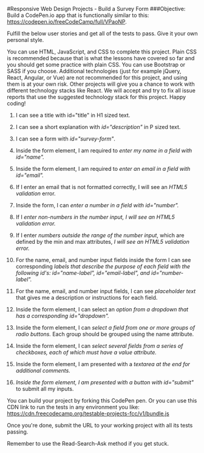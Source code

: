 #Responsive Web Design Projects - Build a Survey Form
###Objective: Build a CodePen.io app that is functionally similar to this: https://codepen.io/freeCodeCamp/full/VPaoNP.

Fulfill the below user stories and get all of the tests to pass. Give it your own personal style.

You can use HTML, JavaScript, and CSS to complete this project. Plain CSS is recommended because that is what the lessons have covered so far and you should get some practice with plain CSS. You can use Bootstrap or SASS if you choose. Additional technologies (just for example jQuery, React, Angular, or Vue) are not recommended for this project, and using them is at your own risk. Other projects will give you a chance to work with different technology stacks like React. We will accept and try to fix all issue reports that use the suggested technology stack for this project. Happy coding!

1. I can see a title with id="title" in H1 sized text.

2. I can see a short explanation with *id="description"* in P sized text.

3. I can see a form with *id="survey-form"*.

4. Inside the form element, I am required to *enter my name in a field with id="name".*

5. Inside the form element, I am required to *enter an email in a field with id="email".*

6. If I enter an email that is not formatted correctly, I will see an *HTML5 validation* error.

7. Inside the form, I can *enter a number in a field with id="number".*

8. If I *enter non-numbers in the number input, I will see an HTML5 validation error.*

9. If I enter *numbers outside the range of the number input*, which are defined by the min and max attributes, *I will see an HTML5 validation error.*

10. For the name, email, and number input fields inside the form I can see corresponding *labels that describe the purpose of each field with the following id's: id="name-label", id="email-label", and id="number-label".*

11. For the name, email, and number input fields, I can see *placeholder text* that gives me a description or instructions for each field.

12. Inside the form element, I can select an *option from a dropdown that has a corresponding id="dropdown".*

13. Inside the form element, I can *select a field from one or more groups of radio buttons.* Each group should be grouped using the name attribute.

14. Inside the form element, I can *select several fields from a series of checkboxes, each of which must have a value attribute.*

15. Inside the form element, I am presented with a *textarea at the end for additional comments.*

16. *Inside the form element, I am presented with a button with id="submit"* to submit all my inputs.

You can build your project by forking this CodePen pen. Or you can use this CDN link to run the tests in any environment you like: https://cdn.freecodecamp.org/testable-projects-fcc/v1/bundle.js

Once you're done, submit the URL to your working project with all its tests passing.

Remember to use the Read-Search-Ask method if you get stuck.